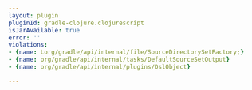 ```yaml
---
layout: plugin
pluginId: gradle-clojure.clojurescript
isJarAvailable: true
error: ''
violations:
- {name: Lorg/gradle/api/internal/file/SourceDirectorySetFactory;}
- {name: org/gradle/api/internal/tasks/DefaultSourceSetOutput}
- {name: org/gradle/api/internal/plugins/DslObject}

---
```

